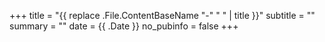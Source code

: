 +++
title = "{{ replace .File.ContentBaseName "-" " " | title }}"
subtitle = ""
summary = ""
date = {{ .Date }}
no_pubinfo = false
+++
